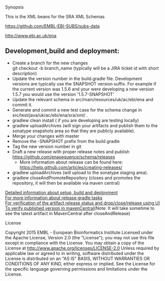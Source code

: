 Synopsis

This is the XML beans for the SRA XML Schemas

https://github.com/EMBL-EBI-SUBS/subs-data

http://www.ebi.ac.uk/ena

## Development,build and deployment:


* Create a branch for the new changes <br/>
    git checkout -b branch_name (typically will be a JIRA ticket id with short description)
* Update the version number in the build.gradle file.  Development versions are typically use the SNAPSHOT version suffix.  For example if the current version was 1.5.6 and your were developing a new version 1.5.7 you would use the version '1.5.7-SNAPSHOT'
* Update the relevant schema in src/main/resources/uk/ac/ebi/ena and commit it.
* Generate and commit a new test case for the schema change in src/test/java/uk/ac/ebi/ena/sra/xml/ .
* gradlew clean install ( if you are developing are testing locally)
* gradlew uploadArchives (will sign your artifacts and publish them to the sonatype snapshots area so that they are publicly available).
* Merge your changes with master
* Remove the -SNAPSHOT prefix from the build.gradle
* Tag the new version number in git
* Draft a new release with proper release notes and publish https://github.com/enasequence/schema/releases
   * More information about release can be found here: https://help.github.com/articles/creating-releases/
* gradlew uploadArchives (will upload to the sonatype staging area).
* gradlew closeAndPromoteRepository (closes and promotes the repository, it will then be available via maven central)


[Detailed information about setup, build and deployment](https://www.ebi.ac.uk/seqdb/confluence/pages/viewpage.action?spaceKey=EMBL&title=SRA+XML+Schema+Build+and+Deployment) <br/>
[For more information about release gradle tasks](https://github.com/Codearte/gradle-nexus-staging-plugin#tasks)<br/>
[For verification of the artifact release status and drop/close/release using UI](https://oss.sonatype.org/#stagingRepositories)<br/>
[To verify published version in mavenCentral](https://search.maven.org/#search%7Cga%7C1%7Csra-xml)(Note: It will take sometime to see the latest artifact in MavenCentral after closeAndRelease)<br/>




         


License

Copyright 2015 EMBL - European Bioinformatics Institute
Licensed under the Apache License, Version 2.0 (the "License"); you may not use this file except in compliance with the License.
You may obtain a copy of the License at http://www.apache.org/licenses/LICENSE-2.0
Unless required by applicable law or agreed to in writing, software distributed under the License is distributed on an "AS IS" BASIS,
WITHOUT WARRANTIES OR CONDITIONS OF ANY KIND, either express or implied.
See the License for the specific language governing permissions and limitations under the License.